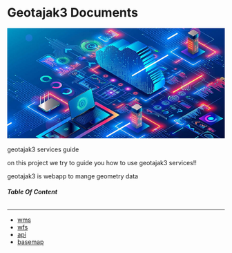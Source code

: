 # Geotajak3 Documents

![webservices](https://raw.githubusercontent.com/SaaFaa-company/geotajak3-documents/main/services/image/webservices.png "webservices")

geotajak3 services guide

on this project we try to guide you how to use geotajak3 services!!

geotajak3 is webapp to mange geometry data



###### **Table Of Content**

---




* [wms](https://github.com/SaaFaa-company/geotajak3-documents/tree/main/services/wms)
* [wfs](https://github.com/SaaFaa-company/geotajak3-documents/tree/main/services/wfs)
* [api](https://github.com/SaaFaa-company/geotajak3-documents/tree/main/services/api)
* [basemap](https://github.com/SaaFaa-company/geotajak3-documents/tree/main/services/basemap)
